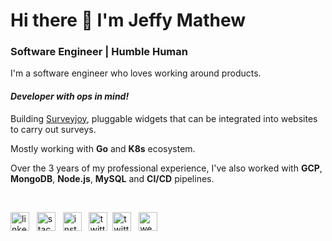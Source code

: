# Hi there 👋  I'm Jeffy Mathew

### Software Engineer | Humble Human

I'm a software engineer who loves working around products.

#### _Developer with ops in mind!_

Building [Surveyjoy](https://surveyjoy.co), pluggable widgets that can
be integrated into websites to carry out surveys.

Mostly working with **Go** and **K8s** ecosystem. 

Over the 3 years of my professional experience, I've also worked with **GCP**,
**MongoDB**, **Node.js**, **MySQL** and **CI/CD** pipelines.

&nbsp;

[<img src='https://cdn.jsdelivr.net/npm/simple-icons@3.0.1/icons/linkedin.svg' alt='linkedin' height='30'>](https://www.linkedin.com/in/jeffy-mathew/) &nbsp;
[<img src='https://cdn.jsdelivr.net/npm/simple-icons@3.0.1/icons/stackoverflow.svg' alt='stackoverflow' height='30'>](https://stackoverflow.com/users/6084322/jeffy-mathew) &nbsp;
[<img src='https://cdn.jsdelivr.net/npm/simple-icons@3.0.1/icons/instagram.svg' alt='instagram' height='30'>](https://www.instagram.com/simply_imperfect_me/) &nbsp;
[<img src='https://cdn.jsdelivr.net/npm/simple-icons@3.0.1/icons/twitter.svg' alt='twitter' height='30'>](https://twitter.com/jeffyishere)&nbsp;
[<img src='https://cdn.jsdelivr.net/npm/simple-icons@3.0.1/icons/medium.svg' alt='twitter' height='30'>](https://medium.com/@jeffy_mathew) &nbsp;
[<img src='https://cdn.jsdelivr.net/npm/simple-icons@3.0.1/icons/icloud.svg' alt='website' height='30'>](https://jeffym.xyz/)

